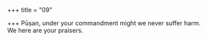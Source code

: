 +++
title = "09"

+++
Pūṣan, under your commandment might we never suffer harm.  
We here are your praisers.  